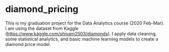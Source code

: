 # diamond_pricing

This is my graduation project for the Data Analytics course (2020 Feb-Mar).
I am using the dataset from Kaggle (https://www.kaggle.com/shivam2503/diamonds).
I apply data cleaning, some statistical analytics, and basic machine learning models to create a diamond price model.
